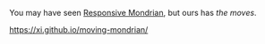 You may have seen [Responsive Mondrian](https://labs.jensimmons.com/2017/01-011.html), but ours has *the moves*.

<https://xi.github.io/moving-mondrian/>
